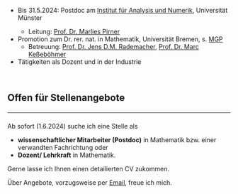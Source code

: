 

<ul>
<li>Bis 31.5.2024: Postdoc am <a href="https://www.uni-muenster.de/AMM/institute.shtml">Institut für Analysis und Numerik</a>, Universität Münster</li>
<ul>
<li>Leitung: <a href="https://www.uni-muenster.de/AMM/Pirner/index.shtml">Prof. Dr. Marlies Pirner</a></li>
</ul>
<li>Promotion zum Dr. rer. nat. in Mathematik, Universität Bremen, s. <a href="https://www.mathgenealogy.org/id.php?id=277103">MGP</a>
<ul>
<li>Betreuung: <a href="https://www.math.uni-hamburg.de/forschung/bereiche/am/ang-dynamische-systeme/personen/rademacher-jens.html">Prof. Dr. Jens D.M. Rademacher</a>, <a href="https://www.uni-bremen.de/dynsys/members/prof-dr-marc-kesseboehmer">Prof. Dr. Marc Keßeböhmer</a></li>
</ul>
<li>Tätigkeiten als Dozent und in der Industrie</li>
</ul>

<br>

## Offen für Stellenangebote <hr>
Ab sofort (1.6.2024) suche ich eine Stelle als 
<ul>
<li> <b>wissenschaftlicher Mitarbeiter (Postdoc)</b> in Mathematik bzw. einer verwandten Fachrichtung oder </li>
<li> <b>Dozent/ Lehrkraft</b> in Mathematik.</li>
</ul>
Gerne lasse ich Ihnen einen detailierten CV zukommen.

Über Angebote, vorzugsweise per <a href="mailto:ulbrich.dennis@t-online.de">Email</a>, freue ich mich.

 






